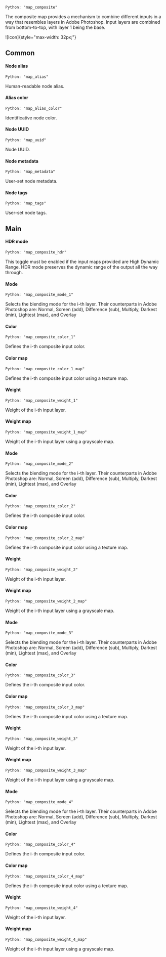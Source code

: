 `Python: "map_composite"`

The composite map provides a mechanism to combine different inputs in a way that resembles layers in Adobe Photoshop. Input layers are combined from bottom-to-top, with layer 1 being the base.

![Icon]{style="max-width: 32px;"}

## Common

#### Node alias
`Python: "map_alias"`

Human-readable node alias.

#### Alias color
`Python: "map_alias_color"`

Identificative node color.

#### Node UUID
`Python: "map_uuid"`

Node UUID.

#### Node metadata
`Python: "map_metadata"`

User-set node metadata.

#### Node tags
`Python: "map_tags"`

User-set node tags.

## Main

#### HDR mode
`Python: "map_composite_hdr"`

This toggle must be enabled if the input maps provided are High Dynamic Range. HDR mode preserves the dynamic range of the output all the way through.

#### Mode
`Python: "map_composite_mode_1"`

Selects the blending mode for the i-th layer. Their counterparts in Adobe Photoshop are: Normal, Screen (add), Difference (sub), Multiply, Darkest (min), Lightest (max), and Overlay

#### Color
`Python: "map_composite_color_1"`

Defines the i-th composite input color.

#### Color map
`Python: "map_composite_color_1_map"`

Defines the i-th composite input color using a texture map.

#### Weight
`Python: "map_composite_weight_1"`

Weight of the i-th input layer.

#### Weight map
`Python: "map_composite_weight_1_map"`

Weight of the i-th input layer using a grayscale map.

#### Mode
`Python: "map_composite_mode_2"`

Selects the blending mode for the i-th layer. Their counterparts in Adobe Photoshop are: Normal, Screen (add), Difference (sub), Multiply, Darkest (min), Lightest (max), and Overlay

#### Color
`Python: "map_composite_color_2"`

Defines the i-th composite input color.

#### Color map
`Python: "map_composite_color_2_map"`

Defines the i-th composite input color using a texture map.

#### Weight
`Python: "map_composite_weight_2"`

Weight of the i-th input layer.

#### Weight map
`Python: "map_composite_weight_2_map"`

Weight of the i-th input layer using a grayscale map.

#### Mode
`Python: "map_composite_mode_3"`

Selects the blending mode for the i-th layer. Their counterparts in Adobe Photoshop are: Normal, Screen (add), Difference (sub), Multiply, Darkest (min), Lightest (max), and Overlay

#### Color
`Python: "map_composite_color_3"`

Defines the i-th composite input color.

#### Color map
`Python: "map_composite_color_3_map"`

Defines the i-th composite input color using a texture map.

#### Weight
`Python: "map_composite_weight_3"`

Weight of the i-th input layer.

#### Weight map
`Python: "map_composite_weight_3_map"`

Weight of the i-th input layer using a grayscale map.

#### Mode
`Python: "map_composite_mode_4"`

Selects the blending mode for the i-th layer. Their counterparts in Adobe Photoshop are: Normal, Screen (add), Difference (sub), Multiply, Darkest (min), Lightest (max), and Overlay

#### Color
`Python: "map_composite_color_4"`

Defines the i-th composite input color.

#### Color map
`Python: "map_composite_color_4_map"`

Defines the i-th composite input color using a texture map.

#### Weight
`Python: "map_composite_weight_4"`

Weight of the i-th input layer.

#### Weight map
`Python: "map_composite_weight_4_map"`

Weight of the i-th input layer using a grayscale map.

